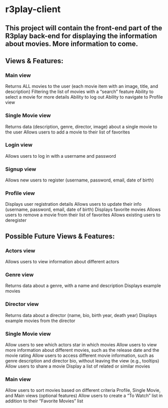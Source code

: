 # r3play-client
## This project will contain the front-end part of the R3play back-end for displaying the information about movies. More information to come.
## Views & Features:
### Main view
Returns ALL movies to the user (each movie item with an image, title, and description)
Filtering the list of movies with a “search” feature
Ability to select a movie for more details
Ability to log out
Ability to navigate to Profile view
### Single Movie view
Returns data (description, genre, director, image) about a single movie to the user
Allows users to add a movie to their list of favorites
### Login view
Allows users to log in with a username and password
### Signup view
Allows new users to register (username, password, email, date of birth)
### Profile view
Displays user registration details
Allows users to update their info (username, password, email, date of birth)
Displays favorite movies
Allows users to remove a movie from their list of favorites
Allows existing users to deregister
## Possible Future Views & Features:
### Actors view
Allows users to view information about different actors
### Genre view
Returns data about a genre, with a name and description
Displays example movies
### Director view
Returns data about a director (name, bio, birth year, death year)
Displays example movies from the director
### Single Movie view
Allow users to see which actors star in which movies
Allow users to view more information about different movies, such as the release date and
the movie rating
Allow users to access different movie information, such as genre description and director bio,
without leaving the view (e.g., tooltips)
Allow users to share a movie
Display a list of related or similar movies
### Main view
Allow users to sort movies based on different criteria
Profile, Single Movie, and Main views (optional features)
Allow users to create a “To Watch” list in addition to their “Favorite Movies” list

